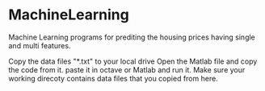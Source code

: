 # MachineLearning
Machine Learning programs for prediting the housing prices having single and multi features.

Copy the data files "*.txt" to your local drive
Open the Matlab file and copy the code from it.
paste it in octave or Matlab and run it.
Make sure your working direcoty contains data files that you copied from here.
